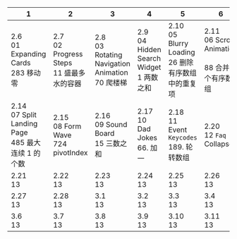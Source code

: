 | 1                                                        | 2                                               | 3                                                      | 4                                              | 5                                                        | 6                                                         |
| -------------------------------------------------------- | ----------------------------------------------- | ------------------------------------------------------ | ---------------------------------------------- | -------------------------------------------------------- | --------------------------------------------------------- |
| 2.6<br/>01 Expanding Cards<br/>283 移动零                | 2.7<br/>02 Progress Steps<br/>11 盛最多水的容器 | 2.8<br/>03 Rotating Navigation Animation<br/>70 爬楼梯 | 2.9<br/>04 Hidden Search Widget<br/>1 两数之和 | 2.10<br/>05 Blurry Loading<br/>26 删除有序数组中的重复项 | 2.11<br/>06 Scroll Animation<br/><br/>88 合并两个有序数组 |
| 2.14<br/>07 Split Landing Page<br/>485 最大连续 1 的个数 | 2.15<br/>08 Form Wave<br/>724 pivotIndex        | 2.16<br/>09 Sound Board<br/>15 三数之和                | 2.17<br/>10 Dad Jokes<br/>66. 加一             | 2.18<br/>11 Event `Keycodes`<br/>189. 轮转数组           | 2.20<br/>12 `Faq` Collapse<br/>                           |
| 2.21<br/>13<br/>                                         | 2.22<br/>13<br/>                                | 2.23<br/>13<br/>                                       | 2.24<br/>13<br/>                               | 2.25<br/>13<br/>                                         | 2.26<br/>13<br/>                                          |
| 2.27<br/>13<br/>                                         | 2.28<br/>13<br/>                                | 3.1<br/>13<br/>                                        | 3.2<br/>13<br/>                                | 3.3<br/>13<br/>                                          | 3.4<br/>13<br/>                                           |
| 3.6<br/>13<br/>                                          | 3.7<br/>13<br/>                                 | 3.8<br/>13<br/>                                        | 3.9<br/>13<br/>                                | 3.10<br/>13<br/>                                         | 3.11<br/>13<br/>                                          |

